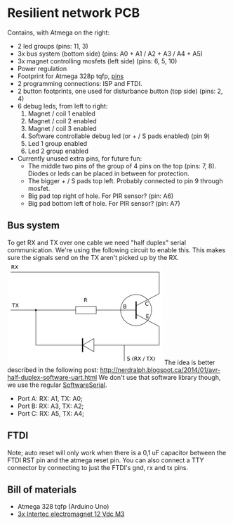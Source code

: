 Resilient network PCB
=====================
Contains, with Atmega on the right: 
- 2 led groups (pins: 11, 3)
- 3x bus system (bottom side) (pins: A0 + A1 / A2 + A3 / A4 + A5)
- 3x magnet controlling mosfets (left side) (pins: 6, 5, 10)
- Power regulation
- Footprint for Atmega 328p tqfp, [pins](https://raw.githubusercontent.com/knopjesmuseum/resilient-network/master/pcb/atmega328-tqfp-arduino-pinout.jpg)
- 2 programming connections: ISP and FTDI.
- 2 button footprints, one used for disturbance button (top side) (pins: 2, 4)
- 6 debug leds, from left to right: 
  1. Magnet / coil 1 enabled
  2. Magnet / coil 2 enabled
  3. Magnet / coil 3 enabled
  4. Software controllable debug led (or + / S pads enabled) (pin 9) 
  5. Led 1 group enabled
  6. Led 2 group enabled
- Currently unused extra pins, for future fun:
  - The middle two pins of the group of 4 pins on the top (pins: 7, 8). 
    Diodes or leds can be placed in between for protection. 
  - The bigger + / S pads top left. Probably connected to pin 9 through mosfet. 
  - Big pad top right of hole. For PIR sensor? (pin: A6)
  - Big pad bottom left of hole. For PIR sensor? (pin: A7)

Bus system
----------
To get RX and TX over one cable we need "half duplex" serial communication. We're using the following circuit to enable this. This makes sure the signals send on the TX aren't picked up by the RX. 
![Half duplex circuit](https://raw.githubusercontent.com/knopjesmuseum/resilient-network/master/pcb/half-duplex-circuit.png)
The idea is better described in the following post: http://nerdralph.blogspot.ca/2014/01/avr-half-duplex-software-uart.html 
We don't use that software library though, we use the regular [SoftwareSerial](https://www.arduino.cc/en/Reference/SoftwareSerial). 
- Port A: RX: A1, TX: A0;
- Port B: RX: A3, TX: A2;
- Port C: RX: A5, TX: A4;

FTDI
--------------------
Note; auto reset will only work when there is a 0,1 uF capacitor between the FTDI RST pin and the atmega reset pin.
You can also connect a TTY connector by connecting to just the FTDI's gnd, rx and tx pins. 

Bill of materials
--------------------
- Atmega 328 tqfp (Arduino Uno)
- [3x Intertec electromagnet 12 Vdc M3](  http://www.conrad.com/ce/en/product/502290/Intertec-ITS-MS-2015-12VDC-electromagnet-12-Vdc-M3)

